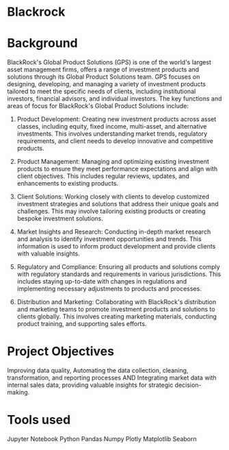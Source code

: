 # Blackrock

# Background
BlackRock's Global Product Solutions (GPS) is one of the world's largest asset management firms, offers a range of investment products and solutions through its Global Product Solutions team. GPS focuses on designing, developing, and managing a variety of investment products tailored to meet the specific needs of clients, including institutional investors, financial advisors, and individual investors.
The key functions and areas of focus for BlackRock's Global Product Solutions include:

1. Product Development: Creating new investment products across asset classes, including equity, fixed income, multi-asset, and alternative investments. This involves understanding market trends, regulatory requirements, and client needs to develop innovative and competitive products.

2. Product Management: Managing and optimizing existing investment products to ensure they meet performance expectations and align with client objectives. This includes regular reviews, updates, and enhancements to existing products.

3. Client Solutions: Working closely with clients to develop customized investment strategies and solutions that address their unique goals and challenges. This may involve tailoring existing products or creating bespoke investment solutions.

3. Market Insights and Research: Conducting in-depth market research and analysis to identify investment opportunities and trends. This information is used to inform product development and provide clients with valuable insights.

4. Regulatory and Compliance: Ensuring all products and solutions comply with regulatory standards and requirements in various jurisdictions. This includes staying up-to-date with changes in regulations and implementing necessary adjustments to products and processes.

5. Distribution and Marketing: Collaborating with BlackRock's distribution and marketing teams to promote investment products and solutions to clients globally. This involves creating marketing materials, conducting product training, and supporting sales efforts.

# Project Objectives
Improving data quality, Automating the data collection, cleaning, transformation, and reporting processes AND Integrating market data with internal sales data, providing valuable insights for strategic decision-making. 

# Tools used
Jupyter Notebook
Python
Pandas
Numpy
Plotly
Matplotlib
Seaborn
